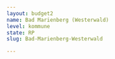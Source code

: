 ```yaml
---
layout: budget2
name: Bad Marienberg (Westerwald)
level: kommune
state: RP
slug: Bad-Marienberg-Westerwald

---
```



